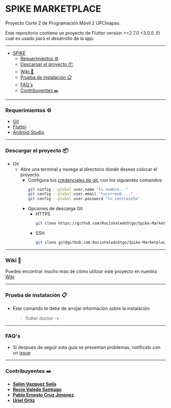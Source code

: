 # SPIKE MARKETPLACE
Proyecto Corte 2 de Programación Móvil 2 UPChiapas.

Este repositorio contiene un proyecto de Flutter version >=2.7.0 <3.0.0. El cual es usado para el desarrollo de la app.
___
- [SPIKE](#spike)
    - [Requerimientos ⚙️](#requerimientos-️)
    - [Descargar el proyecto 📦](#descargar-el-proyecto-)
    - [Wiki 📖](#wiki-)
    - [Prueba de instalación 📋](#prueba-de-instalación-)
    - [FAQ's](#faqs)
    - [Contribuyentes ✒️](#contribuyentes-️)
___
### Requerimientos ⚙️
 - [Git](https://git-scm.com/downloads)
 - [Flutter](https://flutter.dev/docs/get-started/install)
 - [Android Studio](https://developer.android.com/studio)
___
### Descargar el proyecto 📦
- Git
    - Abre una terminal y navega al directorio donde deseas colocar el proyecto.
		- Configura tus [credenciales de git](https://www.atlassian.com/es/git/tutorials/setting-up-a-repository/git-config), con los siguientes comandos:
			```bash
			git config --global user.name "tu nombre..."
			git config --global user.email "tucorreo@...."
			git config --global user.password "tu contraseña"
			```
		- Opciones de descarga Git
			- HTTPS
				```bash
				git clone https://github.com/RocioValedoStgo/Spike-Marketplace.git
				```
			- SSH
				```bash
				git clone git@github.com:RocioValedoStgo/Spike-Marketplace.git
				```
___
### Wiki 📖
Puedes encontrar mucho más de cómo utilizar este proyecto en nuestra [Wiki](https://github.com/RocioValedoStgo/Spike-Marketplace/wiki)
___
### Prueba de instalación 📋
- Este comando te debe de arrojar información sobre la instalación
    > flutter doctor -v
___
### FAQ's
 - Si despues de seguir esta guia se presentan problemas, notificalo con un [issue](https://github.com/RocioValedoStgo/Spike-Marketplace/issues/new)
___
### Contribuyentes ✒️
* [**Salim Vazquez Solis**](https://github.com/SalimVazquez)
* [**Rocio Valedo Santiago**](https://github.com/RocioValedoStgo)
* [**Pablo Ernesto Cruz Jimenez**](https://github.com/Talox1)
* [**Uriel Ortiz**](https://github.com/OrtizUriel112)
